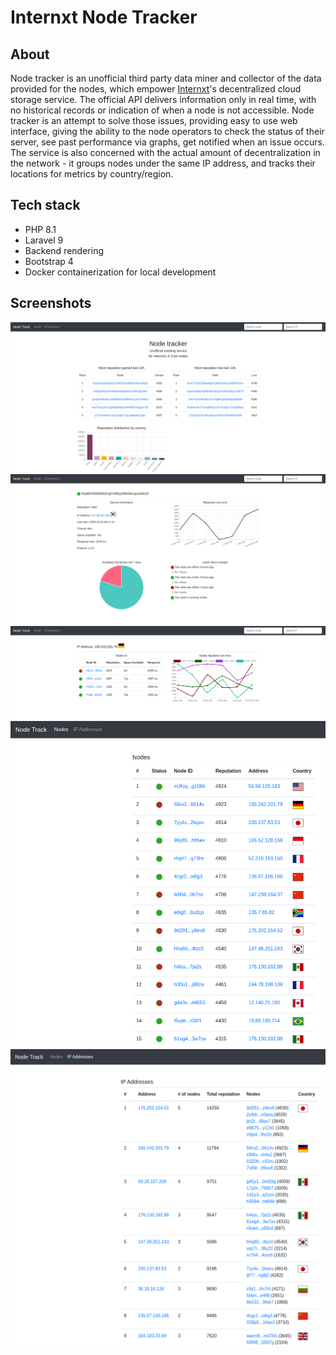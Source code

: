 # Internxt Node Tracker

## About

Node tracker is an unofficial third party data miner and collector of the data provided for the nodes, which empower [Internxt](https://internxt.com/)'s decentralized cloud storage service. The official API delivers information only in real time, with no historical records or indication of when a node is not accessible. Node tracker is an attempt to solve those issues, providing easy to use web interface, giving the ability to the node operators to check the status of their server, see past performance via graphs, get notified when an issue occurs. The service is also concerned with the actual amount of decentralization in the network - it groups nodes under the same IP address, and tracks their locations for metrics by country/region.

## Tech stack

- PHP 8.1
- Laravel 9
- Backend rendering
- Bootstrap 4
- Docker containerization for local development

## Screenshots

<img src="resources/readme/images/01-page-metrics.png" alt="Metrics Page">
<img src="resources/readme/images/02-page-node.png" alt="Node Page">
<img src="resources/readme/images/03-page-address.png" alt="Address Page">
<img src="resources/readme/images/04-page-nodes.png" alt="Nodes Page">
<img src="resources/readme/images/05-page-addresses.png" alt="Addresses Page">
